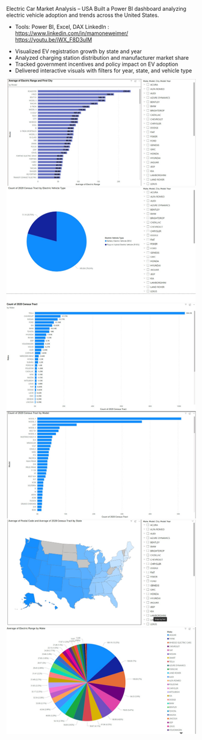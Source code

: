 Electric Car Market Analysis – USA
Built a Power BI dashboard analyzing electric vehicle adoption and trends across the United States.
* Tools: Power BI, Excel, DAX
  LinkedIn : 
https://www.linkedin.com/in/mamoneweimer/
https://youtu.be/jWX_F8D3ulM
- Visualized EV registration growth by state and year
- Analyzed charging station distribution and manufacturer market share
- Tracked government incentives and policy impact on EV adoption
- Delivered interactive visuals with filters for year, state, and vehicle type

![electric-car-in-usa](https://github.com/mamonewimer/electric-car-in-usa/blob/main/Screenshot%202025-06-06%20153926.jpg?raw=true)
![electric-car-in-usa](https://github.com/mamonewimer/electric-car-in-usa/blob/main/Screenshot%202025-06-06%20161418.jpg?raw=true)
![electric-car-in-usa](https://github.com/mamonewimer/electric-car-in-usa/blob/main/Screenshot%202025-06-06%20161456.jpg?raw=true)
![electric-car-in-usa](https://github.com/mamonewimer/electric-car-in-usa/blob/main/Screenshot%202025-06-06%20161523.jpg?raw=true)
![electric-car-in-usa](https://github.com/mamonewimer/electric-car-in-usa/blob/main/Screenshot%202025-06-06%20161548.jpg?raw=true)
![electric-car-in-usa](https://github.com/mamonewimer/electric-car-in-usa/blob/main/Screenshot%202025-06-06%20161618.jpg?raw=true)
